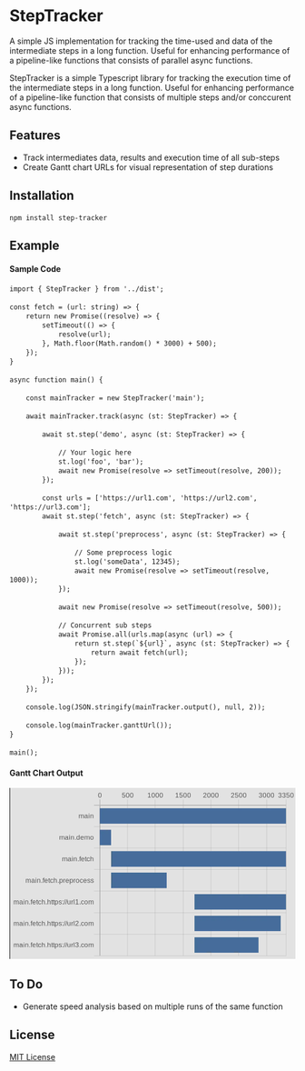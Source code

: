 # StepTracker

A simple JS implementation for tracking the time-used and data of the intermediate steps in a long function. Useful for enhancing performance of a pipeline-like functions that consists of parallel async functions.


StepTracker is a simple Typescript library for tracking the execution time of the intermediate steps in a long function. Useful for enhancing performance of a pipeline-like function that consists of multiple steps and/or conccurent async functions.

## Features

- Track intermediates data, results and execution time of all sub-steps
- Create Gantt chart URLs for visual representation of step durations

## Installation

```
npm install step-tracker
```

## Example

#### Sample Code
```
import { StepTracker } from '../dist';

const fetch = (url: string) => {
    return new Promise((resolve) => {
        setTimeout(() => {
            resolve(url);
        }, Math.floor(Math.random() * 3000) + 500);
    });
}

async function main() {
        
    const mainTracker = new StepTracker('main');

    await mainTracker.track(async (st: StepTracker) => {
       
        await st.step('demo', async (st: StepTracker) => {
        
            // Your logic here
            st.log('foo', 'bar');
            await new Promise(resolve => setTimeout(resolve, 200));
        });
        
        const urls = ['https://url1.com', 'https://url2.com', 'https://url3.com'];
        await st.step('fetch', async (st: StepTracker) => {
                
            await st.step('preprocess', async (st: StepTracker) => {
                
                // Some preprocess logic
                st.log('someData', 12345);
                await new Promise(resolve => setTimeout(resolve, 1000));
            });
        
            await new Promise(resolve => setTimeout(resolve, 500));
        
            // Concurrent sub steps
            await Promise.all(urls.map(async (url) => {
                return st.step(`${url}`, async (st: StepTracker) => {
                    return await fetch(url);
                });
            }));
        });
    });
    
    console.log(JSON.stringify(mainTracker.output(), null, 2));

    console.log(mainTracker.ganttUrl());
}

main();
```
#### Gantt Chart Output
![Sample Gantt Chart](./sample/sample-gantt.png)

## To Do
- Generate speed analysis based on multiple runs of the same function

## License
[MIT License](LICENSE)
